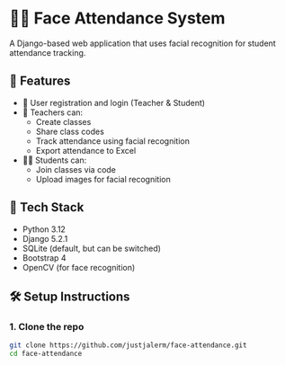 # 🧑‍🏫 Face Attendance System

A Django-based web application that uses facial recognition for student attendance tracking.

## 📌 Features

- 👤 User registration and login (Teacher & Student)
- 🏫 Teachers can:
  - Create classes
  - Share class codes
  - Track attendance using facial recognition
  - Export attendance to Excel
- 👨‍🎓 Students can:
  - Join classes via code
  - Upload images for facial recognition

## 🚀 Tech Stack

- Python 3.12
- Django 5.2.1
- SQLite (default, but can be switched)
- Bootstrap 4
- OpenCV (for face recognition)

## 🛠 Setup Instructions

### 1. Clone the repo

```bash
git clone https://github.com/justjalerm/face-attendance.git
cd face-attendance
